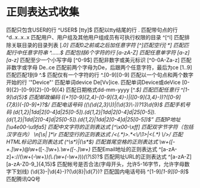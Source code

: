 # 正则表达式收集
匹配只包含USER的行
    ^USER$ 
    [tty]$ 匹配以tty结尾的行
    \. 匹配带句点的行
    ^d..x..x..x 匹配用户、用户组及其他用户组成员有可执行权限的目录
    ^[^l] 匹配排除关联目录的目录列表
    [.*0] 匹配0之前或之后加任意字符
    [^$] 匹配空行
    [^.*$] 匹配匹配行中任意字符串
    ^......$ 匹配包括6个字符的行
    [a-zA-Z] 匹配任意单字符
    [a-z][a-z]* 匹配至少一个小写字母
    [^0-9\$] 匹配非数字或美元标识
    [^0-0A-Za-z] 匹配非数字或字母
    De..ce 匹配前两个字母为De，后跟两个任意字符，最后为ce
    [1..9] 匹配匹配1到9
    ^.$ 匹配仅有一个字符的行
    ^\.[0-9][0-9] 匹配以一个句点和两个数字开始的行
    '"Device"' 匹配单词device
    De[Vv]ice\. 匹配单词Device或deVice
    [0-9]\{2\}-[0-9]\{2\}-[0-9]\{4\} 匹配日期格式dd-mm-yyyy
    [^.*$] 匹配匹配任意行
    ^[1-9]\d{5}$ 匹配邮政编码
    ((\+?[0-9]{2,4}\-[0-9]{3,4}\-)|([0-9]{3,4}\-))?([0-9]{7,8})(\-[0-9]+)?$/ 匹配电话号码
    ((\(\d{2,3}\))|(\d{3}\-))?13\d{9}$ 匹配手机号码
    (d{1,2}|1dd|2[0-4]d|25[0-5]).(d{1,2}|1dd|2[0-4]d|25[0-5]).(d{1,2}|1dd|2[0-4]d|25[0-5]).(d{1,2}|1dd|2[0-4]d|25[0-5])$” 匹配IP地址
    [\u4e00-\u9fa5] 匹配中文字符的正则表达式
    [^\x00-\xff] 匹配双字节字符（包括汉字在内）
    \n[\s| ]*\r 匹配空行的正则表达式
    /<(.*)>.*<\/\1>|<(.*) \/>/ 匹配HTML标记的正则表达式
    (^\s*)|(\s*$) 匹配首尾空格的正则表达式
    \w+([-+.]\w+)*@\w+([-.]\w+)*\.\w+([-.]\w+)* 匹配Email地址的正则表达式
    ^[a-zA-z]+://(\\w+(-\\w+)*)(\\.(\\w+(-\\w+)*))*(\\?\\S*)?$ 匹配网址URL的正则表达式
    ^[a-zA-Z][a-zA-Z0-9_]{4,15}$ 匹配帐号是否合法(字母开头，允许5-16字节，允许字母数字下划线)
        (\d{3}-|\d{4}-)?(\d{8}|\d{7})? 匹配国内电话号码
        ^[1-9]*[1-9][0-9]*$ 匹配腾讯QQ号
